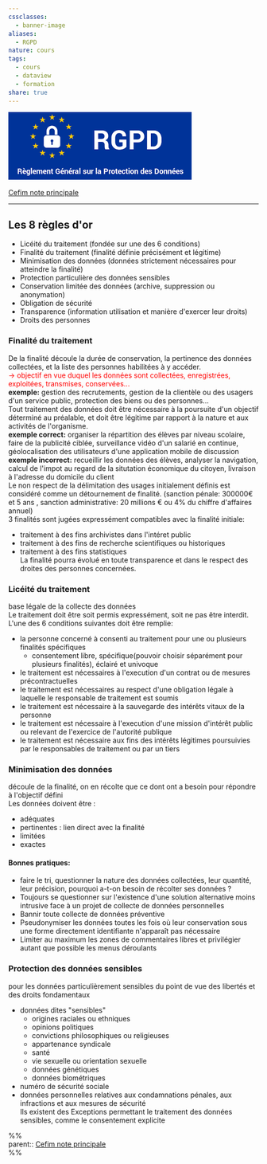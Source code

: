```yaml
---  
cssclasses:  
  - banner-image  
aliases:  
  - RGPD  
nature: cours  
tags:  
  - cours  
  - dataview  
  - formation  
share: true  
---  
```

  
![banner higher](./image/image%20-%20%20Atelier%20RGPD%20-%20banniere.png#)  
  
[Cefim note principale](../CEFIM%20note%20principale.md#)  
  
---  
  
  
## Les 8 règles d'or  
- Licéité du traitement (fondée sur une des 6 conditions)  
- Finalité du traitement (finalité définie précisément et légitime)  
- Minimisation des données (données strictement nécessaires pour atteindre la finalité)  
- Protection particulière des données sensibles  
- Conservation limitée des données (archive, suppression ou anonymation)  
- Obligation de sécurité   
- Transparence (information utilisation et manière d'exercer leur droits)  
- Droits des personnes  
  
### Finalité du traitement  
De la finalité découle la durée de conservation, la pertinence des données collectées, et la liste des personnes habilitées à y accéder.  
<font color="#ff0000">-> objectif en vue duquel les données sont collectées, enregistrées, exploitées, transmises, conservées...</font>  
**exemple:** gestion des recrutements, gestion de la clientèle ou des usagers d'un service public, protection des biens ou des personnes...  
Tout traitement des données doit être nécessaire à la poursuite d'un objectif déterminé au préalable, et doit être légitime par rapport à la nature et aux activités de l'organisme.    
**exemple correct:** organiser la répartition des élèves par niveau scolaire, faire de la publicité ciblée, surveillance vidéo d'un salarié en continue, géolocalisation des utilisateurs d'une application mobile de discussion  
**exemple incorrect:** recueillir les données des élèves, analyser la navigation, calcul de l'impot au regard de la situtation économique du citoyen, livraison à l'adresse du domicile du client  
Le non respect de la délimitation des usages initialement définis est considéré comme un détournement de finalité. (sanction pénale: 300000€ et 5 ans , sanction administrative: 20 millions € ou 4% du chiffre d'affaires annuel)  
3 finalités sont jugées expressément compatibles avec la finalité initiale:  
- traitement à des fins archivistes dans l'intéret public  
- traitement à des fins de recherche scientifiques ou historiques  
- traitement à des fins statistiques  
La finalité pourra évolué en toute transparence et dans le respect des droites des personnes concernées.  
  
### Licéité du traitement  
base légale de la collecte des données  
Le traitement doit être soit permis expressément, soit ne pas être interdit.  
L'une des 6 conditions suivantes doit être remplie:  
- la personne concerné à consenti au traitement pour une ou plusieurs finalités spécifiques  
	- consentement libre, spécifique(pouvoir choisir séparément pour plusieurs finalités), éclairé et univoque  
- le traitement est nécessaires à l'execution d'un contrat ou de mesures précontractuelles  
- le traitement est nécessaires au respect d'une obligation légale à laquelle le responsable de traitement est soumis  
- le traitement est nécessaire à la sauvegarde des intérêts vitaux de la personne  
- le traitement est nécessaire à l'execution d'une mission d'intérêt public ou relevant de l'exercice de l'autorité publique  
- le traitement est nécessaire aux fins des intérêts légitimes poursuivies par le responsables de traitement ou par un tiers  
  
### Minimisation des données  
découle de la finalité, on en récolte que ce dont ont a besoin pour répondre à l'objectif défini   
Les données doivent être :  
- adéquates  
- pertinentes : lien direct avec la finalité  
- limitées  
- exactes  
#### Bonnes pratiques:  
- faire le tri, questionner la nature des données collectées, leur quantité, leur précision, pourquoi a-t-on besoin de récolter ses données ?  
- Toujours se questionner sur l'existence d'une solution alternative moins intrusive face à un projet de collecte de données personnelles  
- Bannir toute collecte de données préventive  
- Pseudonymiser les données toutes les fois où leur conservation sous une forme directement identifiante n'apparaît pas nécessaire  
- Limiter au maximum les zones de commentaires libres et privilégier autant que possible les menus déroulants   
  
### Protection des données sensibles  
pour les données particulièrement sensibles  du point de vue des libertés et des droits fondamentaux  
- données dites "sensibles"  
	- origines raciales ou ethniques  
	- opinions politiques  
	- convictions philosophiques ou religieuses  
	- appartenance syndicale  
	- santé  
	- vie sexuelle ou orientation sexuelle  
	- données génétiques  
	- données biométriques  
- numéro de sécurité sociale  
- données personnelles relatives aux condamnations pénales,  aux infractions et aux mesures de sécurité  
Ils existent des Exceptions permettant le traitement des données sensibles, comme le consentement explicite  
  
  
%%  
parent:: [Cefim note principale](../CEFIM%20note%20principale.md#)  
%%